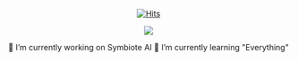 <div align=center>	
	
[![Hits](https://hits.seeyoufarm.com/api/count/incr/badge.svg?url=https%3A%2F%2Fgithub.com%2Fzzsza)](https://hits.seeyoufarm.com) 
<!--	
![siisee11's GitHub stats](https://github-readme-stats.vercel.app/api?username=siisee11&show_icons=true&theme=dracula&count_private=true)
-->
<!--
[![siisee11's wakatime stats](https://github-readme-stats.vercel.app/api/wakatime?username=siisee11&theme=dracula)](https://wakatime.com/dashboard) 
-->
<!--	
[![Top Langs](https://github-readme-stats.vercel.app/api/top-langs/?username=siisee11&hide=jupyter%20notebook,assembly&langs_count=7&card_width=500&theme=dracula)](https://github.com/siisee11/github-readme-stats) 
-->
<a href="https://wakatime.com"><img src="https://wakatime.com/share/@siisee11/e3db3622-ea6f-418b-8aa1-4ffcd7b0560a.png" /></a>

🔭 I’m currently working on Symbiote AI
🌱 I’m currently learning "Everything"

</div>



<!--
**siisee11/siisee11** is a ✨ _special_ ✨ repository because its `README.md` (this file) appears on your GitHub profile.

Here are some ideas to get you started:

- 🔭 I’m currently working on ...
- 🌱 I’m currently learning ...
- 👯 I’m looking to collaborate on ...
- 🤔 I’m looking for help with ...
- 💬 Ask me about ...
- 📫 How to reach me: ...
- 😄 Pronouns: ...
- ⚡ Fun fact: ...
-->
